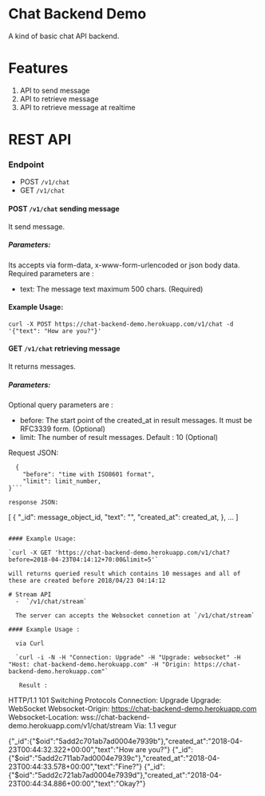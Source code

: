 # Chat Backend Demo

A kind of basic chat API backend.

# Features
  1. API to send message
  2. API to retrieve message
  3. API to retrieve message at realtime

# REST API

### Endpoint
  - POST `/v1/chat`
  - GET `/v1/chat`

#### POST `/v1/chat` sending message

It send message.

##### Parameters:

Its accepts via form-data, x-www-form-urlencoded or json body data. Required parameters are :
  - text: The message text maximum 500 chars. (Required)

#### Example Usage:

`curl -X POST https://chat-backend-demo.herokuapp.com/v1/chat -d '{"text": "How are you?"}'`

#### GET `/v1/chat` retrieving message

It returns messages.

##### Parameters:

Optional query parameters are :

 - before: The start point of the created_at in result messages. It must be RFC3339 form. (Optional)
 - limit: The number of result messages. Default : 10 (Optional)

  Request JSON:

  ```
    {
      "before": "time with ISO8601 format",
      "limit": limit_number,
  }```

  response JSON:

  ```
  [
    {
        "_id": message_object_id,
        "text":  "<message content>",
        "created_at": created_at,
    },
    ...
  ]   
```

#### Example Usage:

`curl -X GET 'https://chat-backend-demo.herokuapp.com/v1/chat?before=2018-04-23T04:14:12+70:00&limit=5'`

will returns queried result which contains 10 messages and all of these are created before 2018/04/23 04:14:12

# Stream API
  -  `/v1/chat/stream`

  The server can accepts the Websocket connetion at `/v1/chat/stream`

#### Example Usage :

  via Curl

  `curl -i -N -H "Connection: Upgrade" -H "Upgrade: websocket" -H "Host: chat-backend-demo.herokuapp.com" -H "Origin: https://chat-backend-demo.herokuapp.com"`

   Result :

   ```
   HTTP/1.1 101 Switching Protocols
Connection: Upgrade
Upgrade: WebSocket
Websocket-Origin: https://chat-backend-demo.herokuapp.com
Websocket-Location: wss://chat-backend-demo.herokuapp.com/v1/chat/stream
Via: 1.1 vegur


{"_id":{"$oid":"5add2c701ab7ad0004e7939b"},"created_at":"2018-04-23T00:44:32.322+00:00","text":"How are you?"}
{"_id":{"$oid":"5add2c711ab7ad0004e7939c"},"created_at":"2018-04-23T00:44:33.578+00:00","text":"Fine?"}
{"_id":{"$oid":"5add2c721ab7ad0004e7939d"},"created_at":"2018-04-23T00:44:34.886+00:00","text":"Okay?"}
```
